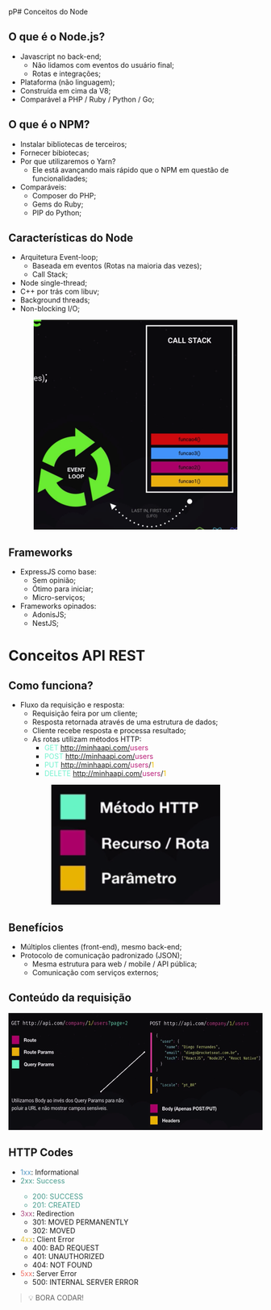 pP# Conceitos do Node

## O que é o Node.js?

- Javascript no back-end;
  - Não lidamos com eventos do usuário final;
  - Rotas e integrações;
- Plataforma (não linguagem);
- Construída em cima da V8;
- Comparável a PHP / Ruby / Python / Go;

## O que é o NPM?

- Instalar bibliotecas de terceiros;
- Fornecer bibiotecas;
- Por que utilizaremos o Yarn?
  - Ele está avançando mais rápido que o NPM em questão de funcionalidades;
- Comparáveis:
  - Composer do PHP;
  - Gems do Ruby;
  - PIP do Python;

## Características do Node

- Arquitetura Event-loop;
  - Baseada em eventos (Rotas na maioria das vezes);
  - Call Stack;
- Node single-thread;
- C++ por trás com libuv;
- Background threads;
- Non-blocking I/O;

<p align="center">
  <img src="../readme/call-stack.png" width="404" height="416">
</p>

## Frameworks

- ExpressJS como base:
  - Sem opinião;
  - Ótimo para iniciar;
  - Micro-serviços;
- Frameworks opinados:
  - AdonisJS;
  - NestJS;

# Conceitos API REST

## Como funciona?

- Fluxo da requisição e resposta:
  - Requisição feira por um cliente;
  - Resposta retornada através de uma estrutura de dados;
  - Cliente recebe resposta e processa resultado;
  - As rotas utilizam métodos HTTP:
    - <span style="color: #75f3d0;">GET</span> http://minhaapi.com/<span style="color: #BB227B;">users</span>
    - <span style="color: #75f3d0;">POST</span> http://minhaapi.com/<span style="color: #BB227B;">users</span>
    - <span style="color: #75f3d0;">PUT</span> http://minhaapi.com/<span style="color: #BB227B;">users</span>/<span style="color: #EDBE00;">1</span>
    - <span style="color: #75f3d0;">DELETE</span> http://minhaapi.com/<span style="color: #BB227B;">users</span>/<span style="color: #EDBE00;">1</span>

<p align="center">
  <img src="../readme/routes-resources.png">
</p>

## Benefícios

- Múltiplos clientes (front-end), mesmo back-end;
- Protocolo de comunicação padronizado (JSON);
  - Mesma estrutura para web / mobile / API pública;
  - Comunicação com serviços externos;

## Conteúdo da requisição

<p align="center">
  <img src="../readme/request-content.png" width="572" height="232">
</p>

## HTTP Codes

- <span style="color: #5097C2;">1xx</span>: Informational
- <span style="color: #489C8E;">2xx: Success
  - 200: SUCCESS
  - 201: CREATED
- <span style="color: #AD4A81;">3xx</span>: Redirection
  - 301: MOVED PERMANENTLY
  - 302: MOVED
- <span style="color: #E4C547;">4xx</span>: Client Error
  - 400: BAD REQUEST
  - 401: UNAUTHORIZED
  - 404: NOT FOUND
- <span style="color: #EF6E64;">5xx</span>: Server Error
  - 500: INTERNAL SERVER ERROR

> 💡 BORA CODAR!